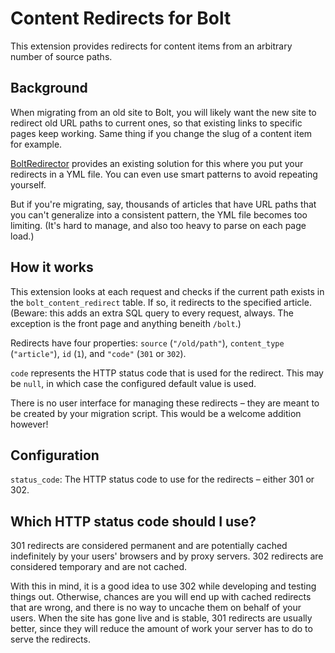 Content Redirects for Bolt
==========================

This extension provides redirects for content items from an arbitrary number of
source paths.

## Background

When migrating from an old site to Bolt, you will likely want the new site to
redirect old URL paths to current ones, so that existing links to specific pages
keep working. Same thing if you change the slug of a content item for example.

[BoltRedirector](https://github.com/foundrycode/boltredirector) provides an
existing solution for this where you put your redirects in a YML file. You can
even use smart patterns to avoid repeating yourself.

But if you're migrating, say, thousands of articles that have URL paths that you
can't generalize into a consistent pattern, the YML file becomes too limiting.
(It's hard to manage, and also too heavy to parse on each page load.)

## How it works

This extension looks at each request and checks if the current path exists in
the `bolt_content_redirect` table. If so, it redirects to the specified article.
(Beware: this adds an extra SQL query to every request, always. The exception is
the front page and anything beneith `/bolt`.)

Redirects have four properties: `source` (`"/old/path"`), `content_type`
(`"article"`), `id` (`1`), and `"code"` (`301` or `302`).

`code` represents the HTTP status code that is used for the redirect. This
may be `null`, in which case the configured default value is used.

There is no user interface for managing these redirects – they are meant to be
created by your migration script. This would be a welcome addition however!

## Configuration

`status_code`: The HTTP status code to use for the redirects – either 301 or
302.

## Which HTTP status code should I use?

301 redirects are considered permanent and are potentially cached indefinitely
by your users' browsers and by proxy servers. 302 redirects are considered
temporary and are not cached.

With this in mind, it is a good idea to use 302 while developing and testing
things out. Otherwise, chances are you will end up with cached redirects that
are wrong, and there is no way to uncache them on behalf of your users. When the
site has gone live and is stable, 301 redirects are usually better, since they
will reduce the amount of work your server has to do to serve the redirects.
